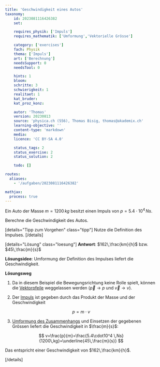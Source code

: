 ```yaml
---
title: 'Geschwindigkeit eines Autos'
taxonomy:
	id: 2023081116426382
	set:

	requires_physik: ['Impuls']
	requires_mathematik: ['Umformung','Vektorielle Grösse']

	category: ['exercises']
	fach: Physik
	thema: ['Impuls']
	art: ['Berechnung']
	needsSupport: 0
	needsTool: 0

	hints: 1
	bloom: 
	schritte: 3
	schwierigkeit: 1
	realitaet: 1
	kat_bruder:
	kat_proz_konz: 

	autor: 'Thomas'
	version: 20230813
	source: 'physica.ch (556), Thomas Bisig, thomas@akademix.ch'
	learning-objective: ''
	content-type: 'markdown'
	media:
	licence: 'CC BY-SA 4.0'

	status_tags: 2
	status_exercise: 2
	status_solution: 2

	todo: []

routes:
  aliases:
    - '/aufgaben/2023081116426382'

mathjax:
  process: true
---
```


Ein Auto  der Masse $m=1200\,kg$ besitzt einen Impuls von $p=5.4\cdot10^4 \,Ns$.

Berechne die Geschwindigkeit des Autos.

[details="Tipp zum Vorgehen" class="tipp"]
Nutze die Definition des Impulses.
[/details]

[details="Lösung" class="loesung"]
**Antwort**: $162\,\frac{km}{h}$ bzw. $45\,\frac{m}{s}$

**Lösungsidee**: Umformung der Definition des Impulses liefert die Geschwindigkeit.

**Lösungsweg**

1. Da in diesem Beispiel die Bewegungsrichtung keine Rolle spielt, können die [Vektorpfeile](/konzepte/vektorielle-groesse) weggelassen werden ($\vec{p}\rightarrow p$ und $\vec{v}\rightarrow v$).

2. Der [Impuls](/konzepte/impuls) ist gegeben durch das Produkt der Masse und der Geschwindigkeit

$$
p=m\cdot v
$$

3. [Umformung des Zusammenhangs](/konzepte/umformung) und Einsetzen der gegebenen Grössen liefert die Geschwindigkeit in $\frac{m}{s}$:

$$
v=\frac{p}{m}=\frac{5.4\cdot10^4 \,Ns}{1200\,kg}=\underline{45\,\frac{m}{s}}
$$

Das entspricht einer Geschwindigkeit von $162\,\frac{km}{h}$.

[/details]